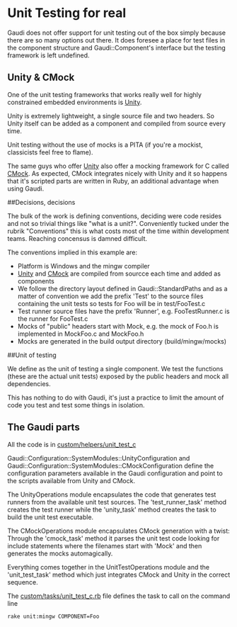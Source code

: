# Unit Testing for real

Gaudi does not offer support for unit testing out of the box simply because there are so many options out there. It does foresee a place for test files in the component structure and Gaudi::Component's interface but the testing framework is left undefined.

## Unity & CMock
One of the unit testing frameworks that works really well for highly constrained embedded environments is [Unity](https://github.com/ThrowTheSwitch/Unity).

Unity is extremely lightweight, a single source file and two headers. So Unity itself can be added as a component and compiled from source every time.

Unit testing without the use of mocks is a PITA (if you're a mockist, classicists feel free to flame).

The same guys who offer [Unity](https://github.com/ThrowTheSwitch/Unity) also offer a mocking framework for C called [CMock](https://github.com/ThrowTheSwitch/CMock). As expected, CMock integrates nicely with Unity and it so happens that it's scripted parts are written in Ruby, an additional advantage when using Gaudi.

##Decisions, decisions

The bulk of the work is defining conventions, deciding were code resides and not so trivial things like "what is a unit?". Conveniently tucked under the rubrik "Conventions" this is what costs most of the time within development teams. Reaching concensus is damned difficult.

The conventions implied in this example are:
 
 * Platform is Windows and the mingw compiler
 * [Unity](src/Unity) and [CMock](src/CMock) are compiled from sourcce each time and added as components
 * We follow the directory layout defined in Gaudi::StandardPaths and as a matter of convention we add the prefix 'Test' to the source files containing the unit tests so tests for Foo will be in test/FooTest.c
 * Test runner source files have the prefix 'Runner', e.g. FooTestRunner.c is the runner for FooTest.c 
 * Mocks of "public" headers start with Mock, e.g. the mock of Foo.h is implemented in MockFoo.c and MockFoo.h 
 * Mocks are generated in the build output directory (build/mingw/mocks)

##Unit of testing

We define as the unit of testing a single component. We test the functions (these are the actual unit tests) exposed by the public headers and mock all dependencies.

This has nothing to do with Gaudi, it's just a practice to limit the amount of code you test and test some things in isolation.

## The Gaudi parts

All the code is in [custom/helpers/unit_test_c](tools/builder/custom/helpers/unit_test_c.rb)

Gaudi::Configuration::SystemModules::UnityConfiguration and Gaudi::Configuration::SystemModules::CMockConfiguration define the configuration parameters available in the Gaudi configuration and point to the scripts available from Unity and CMock.

The UnityOperations module encapsulates the code that generates test runners from the available unit test sources.
The 'test_runner_task' method creates the test runner while the 'unity_task' method creates the task to build the unit test executable.

The CMockOperations module encapsulates CMock generation with a twist: Through the 'cmock_task' method it parses the unit test code looking for include statements where the filenames start with 'Mock' and then generates the mocks automagically.

Everything comes together in the UnitTestOperations module and the 'unit_test_task' method which just integrates CMock and Unity in the correct sequence.

The [custom/tasks/unit_test_c.rb](tools/builder/custom/tasks/unit_test_c.rb) file defines the task to call on the command line

```bash
rake unit:mingw COMPONENT=Foo
```
